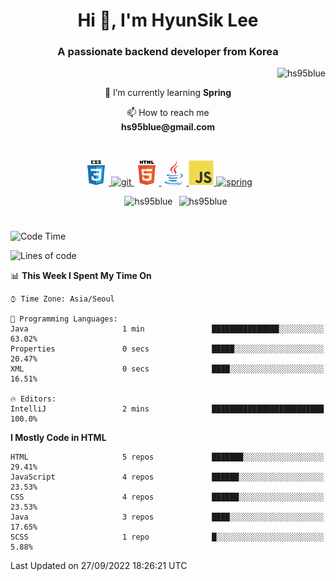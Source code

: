 <h1 align="center">Hi 👋, I'm HyunSik Lee</h1>
<h3 align="center">A passionate backend developer from Korea</h3>

<p align="right"> <img src="https://komarev.com/ghpvc/?username=hs95blue&label=Profile%20views&color=0e75b6&style=flat" alt="hs95blue" /> </p>


<p align="center"> 🌱 I’m currently learning <strong>Spring</strong> </p>

<p align="center"> 📫 How to reach me <br><strong>hs95blue@gmail.com</strong> </p>

<br>
<p align="center"> <a href="https://www.w3schools.com/css/" target="_blank"> <img src="https://raw.githubusercontent.com/devicons/devicon/master/icons/css3/css3-original-wordmark.svg" alt="css3" width="40" height="40"/> </a> <a href="https://git-scm.com/" target="_blank"> <img src="https://www.vectorlogo.zone/logos/git-scm/git-scm-icon.svg" alt="git" width="40" height="40"/> </a> <a href="https://www.w3.org/html/" target="_blank"> <img src="https://raw.githubusercontent.com/devicons/devicon/master/icons/html5/html5-original-wordmark.svg" alt="html5" width="40" height="40"/> </a> <a href="https://www.java.com" target="_blank"> <img src="https://raw.githubusercontent.com/devicons/devicon/master/icons/java/java-original.svg" alt="java" width="40" height="40"/> </a> <a href="https://developer.mozilla.org/en-US/docs/Web/JavaScript" target="_blank"> <img src="https://raw.githubusercontent.com/devicons/devicon/master/icons/javascript/javascript-original.svg" alt="javascript" width="40" height="40"/> </a> <a href="https://spring.io/" target="_blank"> <img src="https://www.vectorlogo.zone/logos/springio/springio-icon.svg" alt="spring" width="40" height="40"/> </a> </p>

<p align="center" style=""><img style="margin: max-width:100%;margin-bottom: 25px;margin-right: 10px;margin-left: 25px;;" src="https://github-readme-stats.vercel.app/api/top-langs?username=hs95blue&show_icons=true&locale=en&layout=compact" alt="hs95blue" /><img  style="margin:0 auto;" src="https://github-readme-stats.vercel.app/api?username=hs95blue&show_icons=true&locale=en" alt="hs95blue" /></p>
 
 
<!--START_SECTION:waka-->
![Code Time](http://img.shields.io/badge/Code%20Time-204%20hrs%2022%20mins-blue)

![Lines of code](https://img.shields.io/badge/From%20Hello%20World%20I%27ve%20Written-4%20Million%20lines%20of%20code-blue)

📊 **This Week I Spent My Time On** 

```text
⌚︎ Time Zone: Asia/Seoul

💬 Programming Languages: 
Java                     1 min               ███████████████░░░░░░░░░░   63.02% 
Properties               0 secs              █████░░░░░░░░░░░░░░░░░░░░   20.47% 
XML                      0 secs              ████░░░░░░░░░░░░░░░░░░░░░   16.51%

🔥 Editors: 
IntelliJ                 2 mins              █████████████████████████   100.0%

```

**I Mostly Code in HTML** 

```text
HTML                     5 repos             ███████░░░░░░░░░░░░░░░░░░   29.41% 
JavaScript               4 repos             ██████░░░░░░░░░░░░░░░░░░░   23.53% 
CSS                      4 repos             ██████░░░░░░░░░░░░░░░░░░░   23.53% 
Java                     3 repos             ████░░░░░░░░░░░░░░░░░░░░░   17.65% 
SCSS                     1 repo              █░░░░░░░░░░░░░░░░░░░░░░░░   5.88%

```



 Last Updated on 27/09/2022 18:26:21 UTC
<!--END_SECTION:waka-->


